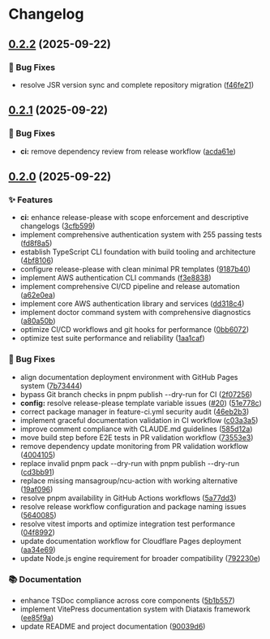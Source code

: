 # Changelog

## [0.2.2](https://github.com/monte3l/aws-ts/compare/aws-ts-v0.2.1...aws-ts-v0.2.2) (2025-09-22)


### 🐛 Bug Fixes

* resolve JSR version sync and complete repository migration ([f46fe21](https://github.com/monte3l/aws-ts/commit/f46fe21df69eb1b094dcc4f3a757d99730458054))

## [0.2.1](https://github.com/monte3l/aws-ts/compare/aws-ts-v0.2.0...aws-ts-v0.2.1) (2025-09-22)


### 🐛 Bug Fixes

* **ci:** remove dependency review from release workflow ([acda61e](https://github.com/monte3l/aws-ts/commit/acda61e82d651f500780d7fcb4391263d172307d))

## [0.2.0](https://github.com/monte3l/aws-ts/compare/aws-ts-v0.1.0...aws-ts-v0.2.0) (2025-09-22)

### ✨ Features

- **ci:** enhance release-please with scope enforcement and descriptive changelogs ([3cfb599](https://github.com/monte3l/aws-ts/commit/3cfb59939cc5d8198f3a0e408a46ce639261ed6d))
- implement comprehensive authentication system with 255 passing tests ([fd8f8a5](https://github.com/monte3l/aws-ts/commit/fd8f8a5beea003b9aa694c911d4982c840d2bdf6))
- establish TypeScript CLI foundation with build tooling and architecture ([4bf8106](https://github.com/monte3l/aws-ts/commit/4bf810614d6c05f8bd2383952211ea486c28bef8))
- configure release-please with clean minimal PR templates ([9187b40](https://github.com/monte3l/aws-ts/commit/9187b402a044793eb4156d812885da1b298052f3))
- implement AWS authentication CLI commands ([f3e8838](https://github.com/monte3l/aws-ts/commit/f3e8838a4aabc91fc8578d990c7cca4c3faad716))
- implement comprehensive CI/CD pipeline and release automation ([a62e0ea](https://github.com/monte3l/aws-ts/commit/a62e0ea8fceede9b2732b3def3d829f1be72a4e9))
- implement core AWS authentication library and services ([dd318c4](https://github.com/monte3l/aws-ts/commit/dd318c4d21adca8c92bd0fa4041b47e98cc70d52))
- implement doctor command system with comprehensive diagnostics ([a80a50b](https://github.com/monte3l/aws-ts/commit/a80a50bc92179e2e3d567fb9ea1e3ec117c5434c))
- optimize CI/CD workflows and git hooks for performance ([0bb6072](https://github.com/monte3l/aws-ts/commit/0bb60722bea6eccf131345d097bba9cd82ffcc47))
- optimize test suite performance and reliability ([1aa1caf](https://github.com/monte3l/aws-ts/commit/1aa1caf764d28b2ab1e776c0d057553e0f6c9f36))

### 🐛 Bug Fixes

- align documentation deployment environment with GitHub Pages system ([7b73444](https://github.com/monte3l/aws-ts/commit/7b73444cec208658d228f00bb6e1e99a590b2c37))
- bypass Git branch checks in pnpm publish --dry-run for CI ([2f07256](https://github.com/monte3l/aws-ts/commit/2f072566cbfaae4b6e46ea76fc936368594b34d8))
- **config:** resolve release-please template variable issues
  ([#20](https://github.com/monte3l/aws-ts/issues/20))
  ([51e778c](https://github.com/monte3l/aws-ts/commit/51e778c1844154f94a7622e2be4d4fe5ec6be2cd))
- correct package manager in feature-ci.yml security audit ([46eb2b3](https://github.com/monte3l/aws-ts/commit/46eb2b3d159ffa3c09a6d880232d65a66b2f6eb6))
- implement graceful documentation validation in CI workflow ([c03a3a5](https://github.com/monte3l/aws-ts/commit/c03a3a5d79c02b7274f00d9550326f018ec1b4b1))
- improve comment compliance with CLAUDE.md guidelines ([585d12a](https://github.com/monte3l/aws-ts/commit/585d12a69ff660f0e168309b4401512c18000823))
- move build step before E2E tests in PR validation workflow ([73553e3](https://github.com/monte3l/aws-ts/commit/73553e3ff16f4d8b923e46bb17b9366c12712030))
- remove dependency update monitoring from PR validation workflow ([4004105](https://github.com/monte3l/aws-ts/commit/4004105a5c3c46f6ab2a1d14246edcba314bb08d))
- replace invalid pnpm pack --dry-run with pnpm publish --dry-run ([cd3bb91](https://github.com/monte3l/aws-ts/commit/cd3bb914e23b46779921ccfbcde0e7d52cad4ce9))
- replace missing mansagroup/ncu-action with working alternative ([19af096](https://github.com/monte3l/aws-ts/commit/19af09639a3b5c77139f075a07758378f0806c22))
- resolve pnpm availability in GitHub Actions workflows ([5a77dd3](https://github.com/monte3l/aws-ts/commit/5a77dd3bd0ccfece5da7e5cc3d33340ff990a7c8))
- resolve release workflow configuration and package naming issues ([5640085](https://github.com/monte3l/aws-ts/commit/5640085ae2057a398c39ea04b3bffd5357884598))
- resolve vitest imports and optimize integration test performance ([04f8992](https://github.com/monte3l/aws-ts/commit/04f89924fbe783b21f925fe9d168887e07a99b91))
- update documentation workflow for Cloudflare Pages deployment ([aa34e69](https://github.com/monte3l/aws-ts/commit/aa34e69161d5b8ba01c4145c2df37f1a8f46bd51))
- update Node.js engine requirement for broader compatibility ([792230e](https://github.com/monte3l/aws-ts/commit/792230e39f7036574ba8d3d6e32deb0e8a6965fd))

### 📚 Documentation

- enhance TSDoc compliance across core components ([5b1b557](https://github.com/monte3l/aws-ts/commit/5b1b5579da8f7e522bc06e8ed518e1ea61085abf))
- implement VitePress documentation system with Diataxis framework ([ee85f9a](https://github.com/monte3l/aws-ts/commit/ee85f9a5269d5c98f96d50397b72541589f3cff6))
- update README and project documentation ([90039d6](https://github.com/monte3l/aws-ts/commit/90039d62b79a94392ab70c501717565a4caead42))
